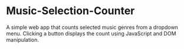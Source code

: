 # Music-Selection-Counter
A simple web app that counts selected music genres from a dropdown menu. Clicking a button displays the count using JavaScript and DOM manipulation.
